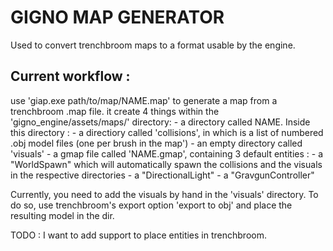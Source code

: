 
# GIGNO MAP GENERATOR

Used to convert trenchbroom maps to a format usable by the engine.

## Current workflow :

use 'giap.exe path/to/map/NAME.map' to generate a map from a trenchbroom .map file.
it create 4 things within the 'gigno_engine/assets/maps/' directory:
    - a directory called NAME. Inside this directory :
    - a directiory called 'collisions', in which is a list of numbered .obj model files (one per brush in the map')
    - an empty directory called 'visuals'
    - a gmap file called 'NAME.gmap', containing 3 default entities :
        - a "WorldSpawn" which will automatically spawn the collisions and the visuals in the respective directories
        - a "DirectionalLight"
        - a "GravgunController"

Currently, you need to add the visuals by hand in the 'visuals' directory. To do so, use trenchbroom's export option 'export to obj' and place the resulting model in  the dir.

TODO : I want to add support to place entities in trenchbroom.
